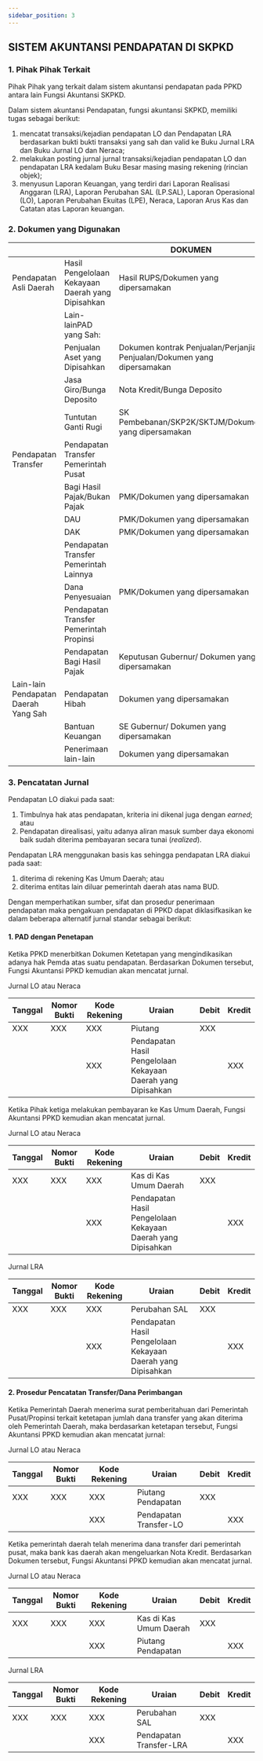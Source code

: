 ```yaml
--- 
sidebar_position: 3 
---
```


## SISTEM AKUNTANSI PENDAPATAN DI SKPKD

### 1. Pihak Pihak Terkait 

Pihak Pihak yang terkait dalam sistem akuntansi pendapatan pada PPKD
antara lain Fungsi Akuntansi SKPKD.

Dalam sistem akuntansi Pendapatan, fungsi akuntansi SKPKD, memiliki
tugas sebagai berikut:
1.  mencatat transaksi/kejadian pendapatan LO dan Pendapatan LRA
    berdasarkan bukti bukti transaksi yang sah dan valid ke Buku Jurnal
    LRA dan Buku Jurnal LO dan Neraca;
2.  melakukan posting jurnal jurnal transaksi/kejadian pendapatan LO dan
    pendapatan LRA kedalam Buku Besar masing masing rekening (rincian
    objek);
3.  menyusun Laporan Keuangan, yang terdiri dari Laporan Realisasi
    Anggaran (LRA), Laporan Perubahan SAL (LP.SAL), Laporan Operasional
    (LO), Laporan Perubahan Ekuitas (LPE), Neraca, Laporan Arus Kas dan
    Catatan atas Laporan keuangan.

### 2. Dokumen yang Digunakan

|                                     |                                                   | DOKUMEN                                                                  |
|--------------------------------------|----------------------------------------------------|--------------------------------------------------------------------------|
| Pendapatan Asli Daerah               | Hasil Pengelolaan Kekayaan Daerah yang Dipisahkan  | Hasil RUPS/Dokumen yang dipersamakan                                     |
|                                      | Lain-lainPAD yang Sah:                             |                                                                          |
|                                      | Penjualan Aset yang Dipisahkan                     | Dokumen kontrak Penjualan/Perjanjian Penjualan/Dokumen yang dipersamakan |
|                                      | Jasa Giro/Bunga Deposito                           | Nota Kredit/Bunga Deposito                                               |
|                                      | Tuntutan Ganti Rugi                                | SK Pembebanan/SKP2K/SKTJM/Dokumen yang dipersamakan                      |
| Pendapatan Transfer                  | Pendapatan Transfer Pemerintah Pusat               |                                                                          |
|                                      | Bagi Hasil Pajak/Bukan Pajak                       | PMK/Dokumen yang dipersamakan                                            |
|                                      | DAU                                                | PMK/Dokumen yang dipersamakan                                            |
|                                      | DAK                                                | PMK/Dokumen yang dipersamakan                                            |
|                                      | Pendapatan Transfer Pemerintah Lainnya             |                                                                          |
|                                      | Dana Penyesuaian                                   | PMK/Dokumen yang dipersamakan                                            |
|                                      | Pendapatan Transfer Pemerintah Propinsi            |                                                                          |
|                                      | Pendapatan Bagi Hasil Pajak                        | Keputusan Gubernur/ Dokumen yang dipersamakan                            |
| Lain-lain Pendapatan Daerah Yang Sah | Pendapatan Hibah                                   | Dokumen yang dipersamakan                                                |
|                                      | Bantuan Keuangan                                   | SE Gubernur/ Dokumen yang dipersamakan                                   |
|                                      | Penerimaan lain-lain                               | Dokumen yang dipersamakan                                                |


### 3. Pencatatan Jurnal 

Pendapatan LO diakui pada saat:

1.  Timbulnya hak atas pendapatan, kriteria ini dikenal juga dengan
    *earned*; atau
2.  Pendapatan direalisasi, yaitu adanya aliran masuk sumber daya
    ekonomi baik sudah diterima pembayaran secara tunai (*realized*).

Pendapatan LRA menggunakan basis kas sehingga pendapatan LRA diakui pada
saat:
1.  diterima di rekening Kas Umum Daerah; atau
2.  diterima entitas lain diluar pemerintah daerah atas nama BUD.

Dengan memperhatikan sumber, sifat dan prosedur penerimaan pendapatan
maka pengakuan pendapatan di PPKD dapat diklasifkasikan ke dalam
beberapa alternatif jurnal standar sebagai berikut:

#### 1.  PAD dengan Penetapan

Ketika PPKD menerbitkan Dokumen Ketetapan yang mengindikasikan adanya
hak Pemda atas suatu pendapatan. Berdasarkan Dokumen tersebut, Fungsi
Akuntansi PPKD kemudian akan mencatat jurnal.

Jurnal LO atau Neraca

| Tanggal | Nomor Bukti | Kode Rekening | Uraian                                                       | Debit | Kredit |
|---------|----------|-----------|-----------------------------|--------|-------|
| XXX     | XXX         | XXX           | Piutang                                                      | XXX   |        |
|         |             | XXX           | Pendapatan Hasil Pengelolaan Kekayaan Daerah yang Dipisahkan |       | XXX    |

Ketika Pihak ketiga melakukan pembayaran ke Kas Umum Daerah, Fungsi
Akuntansi PPKD kemudian akan mencatat jurnal.

Jurnal LO atau Neraca

| Tanggal | Nomor Bukti | Kode Rekening | Uraian                                                       | Debit | Kredit |
|--------|-----------|----------|----------------------------|---------|--------|
| XXX     | XXX         | XXX           | Kas di Kas Umum Daerah                                       | XXX   |        |
|         |             | XXX           | Pendapatan Hasil Pengelolaan Kekayaan Daerah yang Dipisahkan |       | XXX    |

Jurnal LRA

| Tanggal | Nomor Bukti | Kode Rekening | Uraian                                                       | Debit | Kredit |
|---------|----------|----------|-----------------------------|---------|--------|
| XXX     | XXX         | XXX           | Perubahan SAL                                                | XXX   |        |
|         |             | XXX           | Pendapatan Hasil Pengelolaan Kekayaan Daerah yang Dipisahkan |       | XXX    |

#### 2.  Prosedur Pencatatan Transfer/Dana Perimbangan

Ketika Pemerintah Daerah menerima surat pemberitahuan dari Pemerintah
Pusat/Propinsi terkait ketetapan jumlah dana transfer yang akan diterima
oleh Pemerintah Daerah, maka berdasarkan ketetapan tersebut, Fungsi
Akuntansi PPKD kemudian akan mencatat jurnal:

Jurnal LO atau Neraca

| Tanggal | Nomor Bukti | Kode Rekening | Uraian                 | Debit | Kredit |
|---------|-------------|---------------|------------------------|-------|--------|
| XXX     | XXX         | XXX           | Piutang Pendapatan     | XXX   |        |
|         |             | XXX           | Pendapatan Transfer-LO |       | XXX    |

Ketika pemerintah daerah telah menerima dana transfer dari pemerintah
pusat, maka bank kas daerah akan mengeluarkan Nota Kredit. Berdasarkan
Dokumen tersebut, Fungsi Akuntansi PPKD kemudian akan mencatat jurnal.

Jurnal LO atau Neraca

| Tanggal | Nomor Bukti | Kode Rekening | Uraian                 | Debit | Kredit |
|---------|-------------|---------------|------------------------|-------|--------|
| XXX     | XXX         | XXX           | Kas di Kas Umum Daerah | XXX   |        |
|         |             | XXX           | Piutang Pendapatan     |       | XXX    |

Jurnal LRA

| Tanggal | Nomor Bukti | Kode Rekening | Uraian                  | Debit | Kredit |
|---------|-------------|---------------|-------------------------|-------|--------|
| XXX     | XXX         | XXX           | Perubahan SAL           | XXX   |        |
|         |             | XXX           | Pendapatan Transfer-LRA |       | XXX    |
